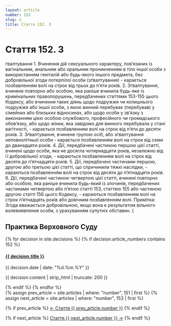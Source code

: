 ```yaml
---
layout: article
number: 152
slug: z
title: Стаття 152. З
---
```


# Стаття 152. З

ґвалтування 1. Вчинення дій сексуального характеру, пов’язаних із вагінальним, анальним або оральним проникненням в тіло іншої особи з використанням геніталій або будь-якого іншого предмета, без добровільної згоди потерпілої особи (зґвалтування) - карається позбавленням волі на строк від трьох до п’яти років. 2. Зґвалтування, вчинене повторно або особою, яка раніше вчинила будь-яке із кримінальних правопорушень, передбачених статтями 153-155 цього Кодексу, або вчинення таких діянь щодо подружжя чи колишнього подружжя або іншої особи, з якою винний перебуває (перебував) у сімейних або близьких відносинах, або щодо особи у зв’язку з виконанням цією особою службового, професійного чи громадського обов’язку, або щодо жінки, яка завідомо для винного перебувала у стані вагітності, - карається позбавленням волі на строк від п’яти до десяти років. 3. Зґвалтування, вчинене групою осіб, або зґвалтування неповнолітньої особи - карається позбавленням волі на строк від семи до дванадцяти років. 4. Дії, передбачені частиною першою цієї статті, вчинені щодо особи, яка не досягла чотирнадцяти років, незалежно від її добровільної згоди, - караються позбавленням волі на строк від десяти до п’ятнадцяти років. 5. Дії, передбачені частинами першою, другою або третьою цієї статті, що спричинили тяжкі наслідки, - караються позбавленням волі на строк від десяти до п’ятнадцяти років. 6. Дії, передбачені частиною четвертою цієї статті, вчинені повторно або особою, яка раніше вчинила будь-який із злочинів, передбачених частинами четвертою або п’ятою статті 153, статтею 155 або частиною другою статті 156 цього Кодексу, - караються позбавленням волі на строк п’ятнадцять років або довічним позбавленням волі. Примітка: Згода вважається добровільною, якщо вона є результатом вільного волевиявлення особи, з урахуванням супутніх обставин. {

## Практика Верховного Суду

<div class="decisions-container">
{% for decision in site.decisions %}
  {% if decision.article_numbers contains 152 %}
    <div class="decision-item">
      <h4><a href="{{ decision.url }}">{{ decision.title }}</a></h4>
      <p class="decision-date">{{ decision.date | date: "%d.%m.%Y" }}</p>
      <p class="decision-excerpt">{{ decision.content | strip_html | truncate: 200 }}</p>
    </div>
  {% endif %}
{% endfor %}
</div>

<div class="article-navigation">
  {% assign prev_article = site.articles | where: "number", 151 | first %}
  {% assign next_article = site.articles | where: "number", 153 | first %}
  
  {% if prev_article %}
    <a href="{{ prev_article.url }}" class="prev-article">← Стаття {{ prev_article.number }}</a>
  {% endif %}
  
  {% if next_article %}
    <a href="{{ next_article.url }}" class="next-article">Стаття {{ next_article.number }} →</a>
  {% endif %}
</div>
